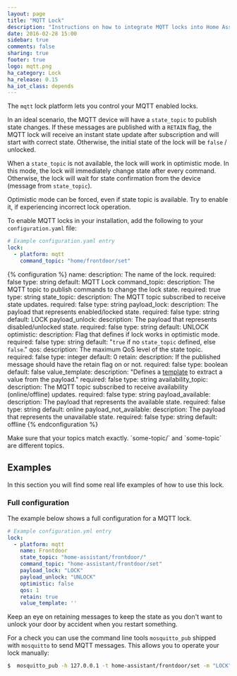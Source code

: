 ```yaml
---
layout: page
title: "MQTT Lock"
description: "Instructions on how to integrate MQTT locks into Home Assistant."
date: 2016-02-28 15:00
sidebar: true
comments: false
sharing: true
footer: true
logo: mqtt.png
ha_category: Lock
ha_release: 0.15
ha_iot_class: depends
---
```


The `mqtt` lock platform lets you control your MQTT enabled locks.

In an ideal scenario, the MQTT device will have a `state_topic` to publish state changes. If these messages are published with a `RETAIN` flag, the MQTT lock will receive an instant state update after subscription and will start with correct state. Otherwise, the initial state of the lock will be `false` / unlocked.

When a `state_topic` is not available, the lock will work in optimistic mode. In this mode, the lock will immediately change state after every command. Otherwise, the lock will wait for state confirmation from the device (message from `state_topic`).

Optimistic mode can be forced, even if state topic is available. Try to enable it, if experiencing incorrect lock operation.

To enable MQTT locks in your installation, add the following to your `configuration.yaml` file:

```yaml
# Example configuration.yaml entry
lock:
  - platform: mqtt
    command_topic: "home/frontdoor/set"
```

{% configuration %}
name:
  description: The name of the lock.
  required: false
  type: string
  default: MQTT Lock
command_topic:
  description: The MQTT topic to publish commands to change the lock state.
  required: true
  type: string
state_topic:
  description: The MQTT topic subscribed to receive state updates.
  required: false
  type: string
payload_lock:
  description: The payload that represents enabled/locked state.
  required: false
  type: string
  default: LOCK
payload_unlock:
  description: The payload that represents disabled/unlocked state.
  required: false
  type: string
  default: UNLOCK
optimistic:
  description: Flag that defines if lock works in optimistic mode.
  required: false
  type: string
  default: "`true` if no `state_topic` defined, else `false`."
qos:
  description: The maximum QoS level of the state topic.
  required: false
  type: integer
  default: 0
retain:
  description: If the published message should have the retain flag on or not.
  required: false
  type: boolean
  default: false
value_template:
  description: "Defines a [template](/docs/configuration/templating/#processing-incoming-data) to extract a value from the payload."
  required: false
  type: string
availability_topic:
  description: The MQTT topic subscribed to receive availability (online/offline) updates.
  required: false
  type: string
payload_available:
  description: The payload that represents the available state.
  required: false
  type: string
  default: online
payload_not_available:
  description: The payload that represents the unavailable state.
  required: false
  type: string
  default: offline
{% endconfiguration %}

<p class='note warning'>
Make sure that your topics match exactly. `some-topic/` and `some-topic` are different topics.
</p>

## Examples

In this section you will find some real life examples of how to use this lock.

### Full configuration

The example below shows a full configuration for a MQTT lock.

```yaml
# Example configuration.yml entry
lock:
  - platform: mqtt
    name: Frontdoor
    state_topic: "home-assistant/frontdoor/"
    command_topic: "home-assistant/frontdoor/set"
    payload_lock: "LOCK"
    payload_unlock: "UNLOCK"
    optimistic: false
    qos: 1
    retain: true
    value_template: ''
```

Keep an eye on retaining messages to keep the state as you don't want to unlock your door by accident when you restart something.

For a check you can use the command line tools `mosquitto_pub` shipped with `mosquitto` to send MQTT messages. This allows you to operate your lock manually:

```bash
$  mosquitto_pub -h 127.0.0.1 -t home-assistant/frontdoor/set -m "LOCK"
```

